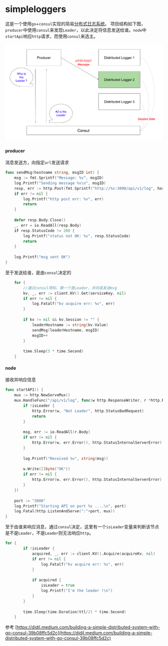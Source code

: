 # simpleloggers

这是一个使用`go`+`consul`实现的简易[分布式日志系统](https://github.com/pojiang20/simpleloggers)。
项目结构如下图，`producer`中使用`consul`来发现`Leader`，以此决定将信息发送给谁。`node`中`startApi`响应`http`请求，而使用`consul`来选主。

![](img.png)

#### producer
消息发送方，向指定`url`发送请求
```go
func sendMsg(hostname string, msgID int) {
	msg := fmt.Sprintf("Message: %v", msgID)
	log.Printf("Sending message %v\n", msgID)
	resp, err := http.Post(fmt.Sprintf("http://%v:3000/api/v1/log", hostname), "text/plain", strings.NewReader(msg))
	if err != nil {
		log.Printf("http post err: %v", err)
		return
	}

	defer resp.Body.Close()
	_, err = io.ReadAll(resp.Body)
	if resp.StatusCode != 200 {
		log.Printf("status not OK: %v", resp.StatusCode)
		return
	}

	log.Printf("msg sent OK")
}
```
至于发送给谁，是由`consul`决定的
```go
	for {
		//通过consul得知，哪一个是Leader，并向其发送msg
		kv, _, err := client.KV().Get(serviceKey, nil)
		if err != nil {
			log.Fatalf("kv acquire err: %v", err)
		}

		if kv != nil && kv.Session != "" {
			leaderHostname := string(kv.Value)
			sendMsg(leaderHostname, msgID)
			msgID++
		}

		time.Sleep(5 * time.Second)
	}
```
#### node
接收并响应信息
```go
func startAPI() {
	mux := http.NewServeMux()
	mux.HandleFunc("/api/v1/log", func(w http.ResponseWriter, r *http.Request) {
		if !isLeader {
			http.Error(w, "Not Leader", http.StatusBadRequest)
			return
		}

		msg, err := io.ReadAll(r.Body)
		if err != nil {
			http.Error(w, err.Error(), http.StatusInternalServerError)
		}

		log.Printf("Received %v", string(msg))

		w.Write([]byte("OK"))
		if err != nil {
			http.Error(w, err.Error(), http.StatusInternalServerError)
		}
	})

	port := "3000"
	log.Printf("Starting API on port %s ....\n", port)
	log.Fatal(http.ListenAndServe(":"+port, mux))
}
```
至于由谁来响应消息，通过`consul`决定，这里有一个`isLeader`变量来判断该节点是不是`Leader`，不是`Leader`则无法响应`http`。
```go
for {
        if !isLeader {
            acquired, _, err := client.KV().Acquire(acquireKv, nil)
            if err != nil {
                log.Fatalf("kv acquire err: %v", err)
            }

            if acquired {
                isLeader = true
                log.Printf("I'm the leader !\n")
            }
        }

        time.Sleep(time.Duration(ttl/2) * time.Second)
    }
```
参考
[https://didil.medium.com/building-a-simple-distributed-system-with-go-consul-39b08ffc5d2c](https://didil.medium.com/building-a-simple-distributed-system-with-go-consul-39b08ffc5d2c)
